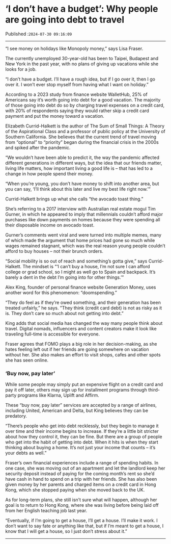 # ‘I don’t have a budget’: Why people are going into debt to travel

Published :`2024-07-30 09:16:09`

---

“I see money on holidays like Monopoly money,” says Lisa Fraser.

The currently unemployed 30-year-old has been to Taipei, Budapest and New York in the past year, with no plans of giving up vacations while she looks for a job.

“I don’t have a budget. I’ll have a rough idea, but if I go over it, then I go over it. I won’t ever stop myself from having what I want on holiday.”

According to a 2023 study from finance website WalletHub, 25% of Americans say it’s worth going into debt for a good vacation. The majority of those going into debt do so by charging travel expenses on a credit card, with 20% of respondents saying they would rather skip a credit card payment and put the money toward a vacation.

Elizabeth Currid-Halkett is the author of The Sum of Small Things: A Theory of the Aspirational Class and a professor of public policy at the University of Southern California. She believes that the current trend of travel moving from “optional” to “priority” began during the financial crisis in the 2000s and spiked after the pandemic.

“We wouldn’t have been able to predict it, the way the pandemic affected different generations in different ways, but the idea that our friends matter, living life matters, how important living a good life is – that has led to a change in how people spend their money.

“When you’re young, you don’t have money to shift into another area, but you can say, ‘I’ll think about this later and live my best life right now.’”

Currid-Halkett brings up what she calls “the avocado toast thing.”

She’s referring to a 2017 interview with Australian real estate mogul Tim Gurner, in which he appeared to imply that millennials couldn’t afford major purchases like down payments on homes because they were spending all their disposable income on avocado toast.

Gurner’s comments went viral and were turned into multiple memes, many of which made the argument that home prices had gone so much while wages remained stagnant, which was the real reason young people couldn’t afford to buy houses – not their brunch orders.

“Social mobility is so out of reach and something’s gotta give,” says Currid-Halkett. The mindset is “‘I can’t buy a house, I’m not sure I can afford college or grad school, so I might as well go to Spain and backpack. It’s barely a dent in the debt I’m going into for other things.’”

Alex King, founder of personal finance website Generation Money, uses another word for this phenomenon: “doomspending.”

“They do feel as if they’re owed something, and their generation has been treated unfairly,” he says. ”They think (credit card debt) is not as risky as it is. They don’t care so much about not getting into debt.”

King adds that social media has changed the way many people think about travel. Digital nomads, influencers and content creators make it look like traveling full-time is accessible for everyone.

Fraser agrees that FOMO plays a big role in her decision-making, as she hates feeling left out if her friends are going somewhere on vacation without her. She also makes an effort to visit shops, cafes and other spots she has seen online.

### ‘Buy now, pay later’

While some people may simply put an expensive flight on a credit card and pay it off later, others may sign up for installment programs through third-party programs like Klarna, Uplift and Affirm.

These “buy now, pay later” services are accepted by a range of airlines, including United, American and Delta, but King believes they can be predatory.

“There’s people who get into debt recklessly, but they begin to manage it over time and their income begins to increase. If they’re a little bit stricter about how they control it, they can be fine. But there are a group of people who get into the habit of getting into debt. When it hits is when they start thinking about buying a home. It’s not just your income that counts – it’s your debts as well.”

Fraser’s own financial experiences include a range of spending habits. In one case, she was moving out of an apartment and let the landlord keep her security deposit instead of paying for the coming month’s rent so she’d have cash in hand to spend on a trip with her friends. She has also been given money by her parents and charged items on a credit card in Hong Kong, which she stopped paying when she moved back to the UK.

As for long-term plans, she still isn’t sure what will happen, although her goal is to return to Hong Kong, where she was living before being laid off from her English teaching job last year.

“Eventually, if I’m going to get a house, I’ll get a house. I’ll make it work. I don’t want to say fate or anything like that, but if I’m meant to get a house, I know that I will get a house, so I just don’t stress about it.”

---


